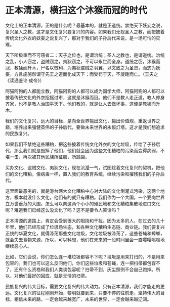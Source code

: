 # 正本清源，横扫这个沐猴而冠的时代

文化上的正本清源，正的是什么呢？最基本的，就是正道统。禁绝天下妖妄之说，复兴圣人之教，这才是文化复兴要复兴的内容。如果我们无视圣人之教，而把披着传统文化外衣的妖妄之说复兴了，那对于我们的子孙后代来说，是一场可怕的灾难。

天下所极重而不可窃者二：天子之位也，是谓治统；圣人之教也，是谓道统。治统之乱，小人窃之，盗贼窃之，夷狄窃之，不可以永世而全身。道统之窃，沐猴而冠，教猱而升木，尸名以徼利，为夷狄盗贼之羽翼，以文致之为圣贤，而恣为妖妄，方且施施然谓守先王之道而化成天下；而受罚于天，不旋踵而亡。（王夫之《读通鉴论·成帝》）

阿猫阿狗的人都能立教，阿猫阿狗的人都可以成为国学大师，阿猫阿狗的人都可以披着传统文化的外衣招摇过市，这就是沐猴而冠。他们不是教人走正道，教人修身齐家，也不是教人治国平天下。他们教的，就是让人去做坏事，这便是教猱而升木。

我们的文化复兴，远大的目标，是向全世界输出文化，输出价值观，重返世界之巅，培养出来强健英伟的子孙后代，要做未来世界的永恒灯塔。这才是我们想追求的民族复兴。

如果我们不禁绝这些糟粕，把这些披着传统文化外衣的文化垃圾，传给了子孙后代，那么我们就是毁掉了他们，他们就会因为这些文化糟粕的污染而变得病弱，不堪一击，再次被其他民族所征服，所蹂躏。

买办文化、盗贼文化、夷狄文化，现在沆瀣一气，试图趁着文化复兴的契机，把他们的文化糟粕，像病毒一样，置入我们的教育系统，继续污染和摧残我们的子孙后代。

这里面最恶劣的，就是港台两大文化糟粕中心对大陆的文化倒灌式污染，这两个地方，根本就没什么文化，他们有的就只有糟粕。我们作为一个大国，一个要向世界立万世垂范的大国，怎么可以向这两个小小的殖民地和文化糟粕集散地进口文化呢？难道我们已经这么没文化了吗？这不是要令人笑话吗？

正本清源的道路上，肯定会受到很大的阻挠和干扰。因为太多的人，在过去的几十年里，他们已经形成了垃圾场生态，和各种文化糟粕生态链、商业链。我们要复兴正统的华夏文化，就得涤荡那些文化垃圾，文化垃圾被涤荡了，这些苍蝇和蟑螂，就会失去食物来源，所以，可以料想，他们在未来的一段时间里会一直嘤嘤嗡嗡地继续恶心人。

比如，它们会说，你们怎么连一堆垃圾都容不下呢？垃圾是用来打扫的，不是用来包容的。我们也可以这么反问他们，你们这些垃圾和苍蝇，连一把扫帚都包容不了，还有什么资格和我们人类谈包容呢？扫帚不到，灰尘照例不会自己跑掉。所以，对他们最好的回应，就是无情的扫帚。

民族复兴的伟大目标，需要文化复兴的伟大动力。只有正本清源，我们才能走的更远。文化复兴的征程刚刚开始，黎明就要到来，只要不停的往前走，坚持伟大的目标，相信未来的路，一定会越来越宽广，未来的世界，一定会越来越辽阔。

